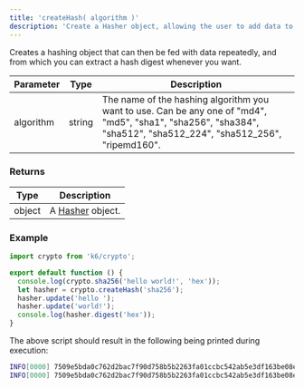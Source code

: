 ```yaml
---
title: 'createHash( algorithm )'
description: 'Create a Hasher object, allowing the user to add data to hash multiple times, and extract hash digests along the way.'
---
```


Creates a hashing object that can then be fed with data repeatedly, and from which you can extract a hash digest whenever you want.

| Parameter | Type   | Description                                                                                                                                                       |
| --------- | ------ | ----------------------------------------------------------------------------------------------------------------------------------------------------------------- |
| algorithm | string | The name of the hashing algorithm you want to use. Can be any one of "md4", "md5", "sha1", "sha256", "sha384", "sha512", "sha512_224", "sha512_256", "ripemd160". |

### Returns

| Type   | Description                                          |
| ------ | ---------------------------------------------------- |
| object | A [Hasher](/javascript-api/k6-crypto/hasher) object. |

### Example

<CodeGroup labels={[]}>

```javascript
import crypto from 'k6/crypto';

export default function () {
  console.log(crypto.sha256('hello world!', 'hex'));
  let hasher = crypto.createHash('sha256');
  hasher.update('hello ');
  hasher.update('world!');
  console.log(hasher.digest('hex'));
}
```

</CodeGroup>

The above script should result in the following being printed during execution:

```bash
INFO[0000] 7509e5bda0c762d2bac7f90d758b5b2263fa01ccbc542ab5e3df163be08e6ca9
INFO[0000] 7509e5bda0c762d2bac7f90d758b5b2263fa01ccbc542ab5e3df163be08e6ca9
```
